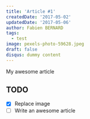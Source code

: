 ```yaml
---
title: 'Article #1'
createdDate: '2017-05-02'
updatedDate: '2017-05-06'
author: Fabien BERNARD
tags:
  - test
image: pexels-photo-59628.jpeg
draft: false
disqus: dummy content
---
```


My awesome article

## TODO

-   [x] Replace image
-   [ ] Write an awesome article
